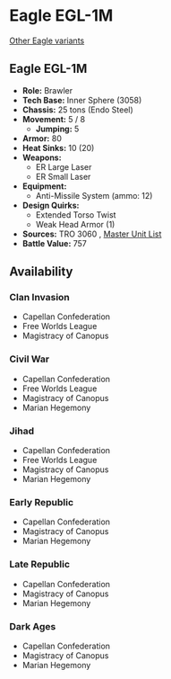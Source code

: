 # Eagle EGL-1M 

[Other Eagle variants](../eagle.md) 

## Eagle EGL-1M 

- **Role:** Brawler 
- **Tech Base:** Inner Sphere (3058) 
- **Chassis:** 25 tons (Endo Steel) 
- **Movement:** 5 / 8 
  - **Jumping:** 5 
- **Armor:** 80 
- **Heat Sinks:** 10 (20) 
- **Weapons:** 
  - ER Large Laser 
  - ER Small Laser 
- **Equipment:** 
  - Anti-Missile System (ammo: 12) 
- **Design Quirks:** 
  - Extended Torso Twist 
  - Weak Head Armor (1) 
- **Sources:** TRO 3060 , [Master Unit List](http://masterunitlist.info/Unit/Details/936) 
- **Battle Value:** 757 

## Availability 

### Clan Invasion 

- Capellan Confederation 
- Free Worlds League 
- Magistracy of Canopus 

### Civil War 

- Capellan Confederation 
- Free Worlds League 
- Magistracy of Canopus 
- Marian Hegemony 

### Jihad 

- Capellan Confederation 
- Free Worlds League 
- Magistracy of Canopus 
- Marian Hegemony 

### Early Republic 

- Capellan Confederation 
- Magistracy of Canopus 
- Marian Hegemony 

### Late Republic 

- Capellan Confederation 
- Magistracy of Canopus 
- Marian Hegemony 

### Dark Ages 

- Capellan Confederation 
- Magistracy of Canopus 
- Marian Hegemony 

